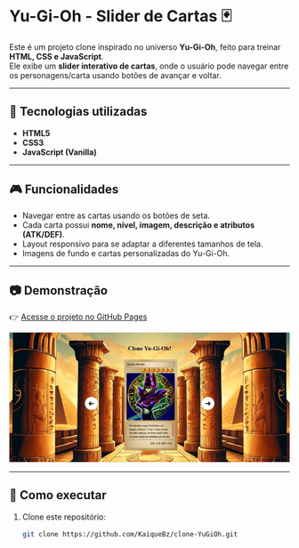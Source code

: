 # Yu-Gi-Oh - Slider de Cartas 🃏

Este é um projeto clone inspirado no universo **Yu-Gi-Oh**, feito para treinar **HTML, CSS e JavaScript**.  
Ele exibe um **slider interativo de cartas**, onde o usuário pode navegar entre os personagens/carta usando botões de avançar e voltar.

---

## 🚀 Tecnologias utilizadas
- **HTML5**
- **CSS3**
- **JavaScript (Vanilla)**

---

## 🎮 Funcionalidades
- Navegar entre as cartas usando os botões de seta.
- Cada carta possui **nome, nível, imagem, descrição e atributos (ATK/DEF)**.
- Layout responsivo para se adaptar a diferentes tamanhos de tela.
- Imagens de fundo e cartas personalizadas do Yu-Gi-Oh.

---

## 📷 Demonstração
👉 [Acesse o projeto no GitHub Pages](https://kaiquebz.github.io/clone-YuGiOh/)  

![Prévia do projeto](./src/imagens/1740487702663.jpeg)

---

## 📂 Como executar
1. Clone este repositório:
   ```bash
   git clone https://github.com/KaiqueBz/clone-YuGiOh.git
